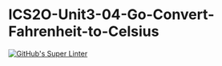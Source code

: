 # ICS2O-Unit3-04-Go-Convert-Fahrenheit-to-Celsius

[![GitHub's Super Linter](https://github.com/MaryamNona/ICS2O-Unit3-04-Go-Convert-Fahrenheit-to-Celsius/workflows/GitHub's%20Super%20Linter/badge.svg)](https://github.com/MaryamNona/ICS2O-Unit3-04-Go-Convert-Fahrenheit-to-Celsius/actions)